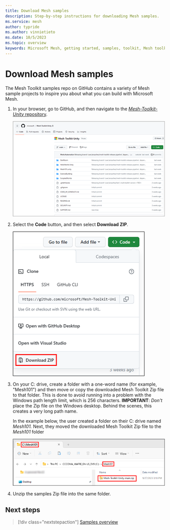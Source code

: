 ```yaml
---
title: Download Mesh samples
description: Step-by-step instructions for downloading Mesh samples.
ms.service: mesh
author: typride
ms.author: vinnietieto
ms.date: 10/5/2023
ms.topic: overview
keywords: Microsoft Mesh, getting started, samples, toolkit, Mesh toolkit, tutorial
---
```


# Download Mesh samples

The Mesh Toolkit samples repo on GitHub contains a variety of Mesh sample projects to inspire you about what you can build with Microsoft Mesh.

1. In your browser, go to GitHub, and then navigate to the [*Mesh-Toolkit-Unity* repository](https://github.com/microsoft/Mesh-Toolkit-Unity).

    ![______](../../../media/samples/006-toolkit-in-github.png)

1. Select the **Code** button, and then select **Download ZIP**.

    ![______](../../../media/samples/007-code-and-download-zip.png)

1. On your C: drive, create a folder with a one-word name (for example, "Mesh101") and then move or copy the downloaded Mesh Toolkit Zip file to that folder. This is done to avoid running into a problem with the Windows path length limit, which is 256 characters. **IMPORTANT**: *Don't* place the Zip file on the Windows desktop. Behind the scenes, this creates a very long path name.

    In the example below, the user created a folder on their C: drive named *Mesh101.* Next, they moved the downloaded Mesh Toolkit Zip file to the *Mesh101* folder

    ![A screenshot of a computer Description automatically generated](../../../media/samples/008-toolkit-zip-in-folder.png)

1. Unzip the samples Zip file into the same folder.

## Next steps

> [!div class="nextstepaction"]
> [Samples overview](samples-overview.md)